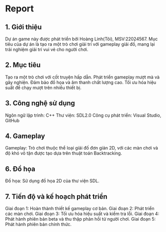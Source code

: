 # Report
## 1. Giới thiệu
Dự án game này được phát triển bởi Hoàng Linh(Tôi), MSV:22024567. Mục tiêu của dự án là tạo ra một trò chơi giải trí với gameplay giải đố, mang lại trải nghiệm giải trí vui vẻ cho người chơi.

## 2. Mục tiêu
Tạo ra một trò chơi với cốt truyện hấp dẫn.
Phát triển gameplay mượt mà và gây nghiện.
Đảm bảo đồ họa và âm thanh chất lượng cao.
Tối ưu hóa hiệu suất để chạy mượt trên nhiều thiết bị.

## 3. Công nghệ sử dụng
Ngôn ngữ lập trình: C++
Thư viện: SDL2.0
Công cụ phát triển: Visual Studio, GitHub

## 4. Gameplay
Gameplay: Trò chơi thuộc thể loại giải đố đơn giản 2D, với các màn chơi và độ khó vô tận được tạo dựa trên thuật toán Backtracking. 

## 6. Đồ họa
Đồ họa: Sử dụng đồ họa 2D của thư viện SDL.

## 7. Tiến độ và kế hoạch phát triển
Giai đoạn 1: Hoàn thành thiết kế gameplay cơ bản.
Giai đoạn 2: Phát triển các màn chơi.
Giai đoạn 3: Tối ưu hóa hiệu suất và kiểm tra lỗi.
Giai đoạn 4: Phát hành phiên bản beta và thu thập phản hồi từ người chơi.
Giai đoạn 5: Phát hành phiên bản chính thức.

